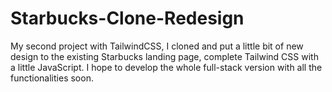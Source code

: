 # Starbucks-Clone-Redesign
My second project with TailwindCSS, I cloned and put a little bit of new design to the existing Starbucks landing page, complete Tailwind CSS with a little JavaScript. I hope to develop the whole full-stack version with all the functionalities soon.

